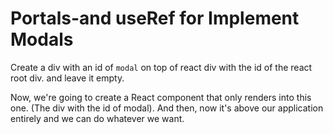 # Portals-and useRef for Implement Modals

Create a div with an id of `modal` on top of react div with the id of the react root div. and leave it empty.

Now, we're going to create a React component that only renders into this one. (The div with the id of modal). And then, now it's above our application entirely and we can do whatever we want.
